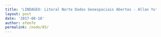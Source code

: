 ```yaml
---
title: 'LINDAGEO: Litoral Norte Dados Geoespaciais Abertos - Allan Yu'
layout: post
date: '2017-08-18'
author: efeefe
permalink: /node/85/
---
```


<!-- Content not found or could not be extracted. Please review original HTML. -->
